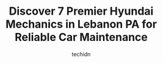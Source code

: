 ---
layout: ampstory
image: https://images.unsplash.com/photo-1579124687068-35cd8a9eeba9?ixlib=rb-4.0.3&ixid=MnwxMjA3fDB8MHxwaG90by1wYWdlfHx8fGVufDB8fHx8&auto=format&fit=crop&w=640&h=853&q=80
author: techidn
featured: false
description: Searching for the finest Hyundai Mechanic in Lebanon PA, USA? Look no further than the 7 best Hyundai Mechanic in the area, where youll find a team of highly qualified professionals ready t
title: Discover 7 Premier Hyundai Mechanics in Lebanon PA for Reliable Car Maintenance
cover:
   title: Discover 7 Premier Hyundai Mechanics in Lebanon PA for Reliable Car Maintenance
   subtitle: Rickpate
   background: https://images.unsplash.com/photo-1579124687068-35cd8a9eeba9?ixlib=rb-4.0.3&ixid=MnwxMjA3fDB8MHxwaG90by1wYWdlfHx8fGVufDB8fHx8&auto=format&fit=crop&w=640&h=853&q=80

pages: 
 - layout: thirds
   top: <h1>#1 Marlins Auto Diagnostics</h1>
   bottom: "<p>Recently took my fleet vehicle to Marlins. I was incredibly pleased with the process. The team had my best interest in mind, worked efficiently & provided top notch commu</p>"
   background: https://www.knot35.com/toplist/wp-content/uploads/2023/06/best-hyundai-mechanic-1-in-lebanon-pa-1685837211.jpeg
   backgroundblur: true
 - layout: thirds
   top: <h1>#2 Automotive Performance Tuning</h1>
   bottom: "<p>30 S 5th Ave, Lebanon, PA 17042, United States</p>"
   background: https://www.knot35.com/toplist/wp-content/uploads/2023/06/best-hyundai-mechanic-2-in-lebanon-pa-1685837212.jpeg
   cta:
      link: https://www.knot35.com/toplist/discover-7-premier-hyundai-mechanics-in-lebanon-pa-for-reliable-car-maintenance/
      text: Discover 7 Premier Hyundai Mechanics in Lebanon PA for Reliable Car Maintenance
 - layout: thirds
   top: <h1>#3 Simon S Kettering & Sons Inc</h1>
   bottom: "<p>1599 Cumberland St, Lebanon, PA 17042, United States</p>"
   background: https://www.knot35.com/toplist/wp-content/uploads/2023/06/best-hyundai-mechanic-3-in-lebanon-pa-1685837213.jpeg
   cta:
      link: https://www.knot35.com/toplist/discover-7-premier-hyundai-mechanics-in-lebanon-pa-for-reliable-car-maintenance/
      text: Discover 7 Premier Hyundai Mechanics in Lebanon PA for Reliable Car Maintenance
 - layout: thirds
   top: <h1>#4 Lebanon Auto Clinic</h1>
   bottom: "<p>421 E Walton St, Lebanon, PA 17042, United States</p>"
   background: https://images.unsplash.com/photo-1580610447943-1bfbef5efe07?ixlib=rb-4.0.3&ixid=MnwxMjA3fDB8MHxwaG90by1wYWdlfHx8fGVufDB8fHx8&auto=format&fit=crop&w=640&h=853&q=80
   cta:
      link: https://www.knot35.com/toplist/discover-7-premier-hyundai-mechanics-in-lebanon-pa-for-reliable-car-maintenance/
      text: Discover 7 Premier Hyundai Mechanics in Lebanon PA for Reliable Car Maintenance
 - layout: thirds
   top: <h1>#5 Leiss Garage</h1>
   bottom: "<p>1834 Lehman St, Lebanon, PA 17046, United States</p>"
   background: https://images.unsplash.com/photo-1574169208507-84376144848b?ixlib=rb-4.0.3&ixid=MnwxMjA3fDB8MHxwaG90by1wYWdlfHx8fGVufDB8fHx8&auto=format&fit=crop&w=640&h=853&q=80
   cta:
      link: https://www.knot35.com/toplist/discover-7-premier-hyundai-mechanics-in-lebanon-pa-for-reliable-car-maintenance/
      text: Discover 7 Premier Hyundai Mechanics in Lebanon PA for Reliable Car Maintenance
 - layout: thirds
   top: <h1>#6 Automan Diagnostics</h1>
   bottom: "<p>625 S 5th Ave, Lebanon, PA 17046, United States</p>"
   background: https://images.unsplash.com/photo-1557672172-298e090bd0f1?ixlib=rb-4.0.3&ixid=MnwxMjA3fDB8MHxwaG90by1wYWdlfHx8fGVufDB8fHx8&auto=format&fit=crop&w=640&h=853&q=80
   cta:
      link: https://www.knot35.com/toplist/discover-7-premier-hyundai-mechanics-in-lebanon-pa-for-reliable-car-maintenance/
      text: Discover 7 Premier Hyundai Mechanics in Lebanon PA for Reliable Car Maintenance
 - layout: thirds
   top: <h1>#7 Heffner Automotive</h1>
   bottom: "<p>29 Cumberland St, Lebanon, PA 17042, United States</p>"
   background: https://images.unsplash.com/photo-1531169509526-f8f1fdaa4a67?ixlib=rb-4.0.3&ixid=MnwxMjA3fDB8MHxwaG90by1wYWdlfHx8fGVufDB8fHx8&auto=format&fit=crop&w=640&h=853&q=80
   cta:
      link: https://www.knot35.com/toplist/discover-7-premier-hyundai-mechanics-in-lebanon-pa-for-reliable-car-maintenance/
      text: Discover 7 Premier Hyundai Mechanics in Lebanon PA for Reliable Car Maintenance
 - layout: thirds
   middle: Continue reading...
   background: https://images.unsplash.com/photo-1462556791646-c201b8241a94?ixlib=rb-4.0.3&ixid=MnwxMjA3fDB8MHxwaG90by1wYWdlfHx8fGVufDB8fHx8&auto=format&fit=crop&w=640&h=853&q=80
   cta:
      link: https://www.knot35.com/toplist/discover-7-premier-hyundai-mechanics-in-lebanon-pa-for-reliable-car-maintenance/
      text: Discover 7 Premier Hyundai Mechanics in Lebanon PA for Reliable Car Maintenance
      
---